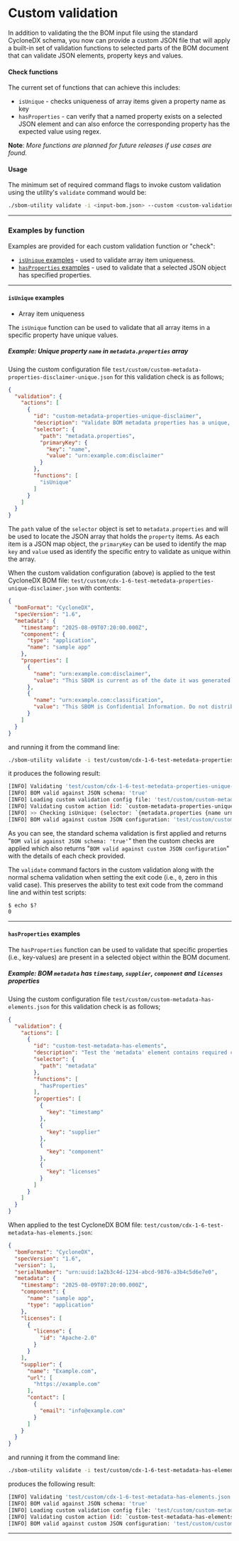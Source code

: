 # Custom validation

In addition to validating the the BOM input file using the standard CycloneDX schema, you now can provide a custom JSON file that will apply a built-in set of validation functions to selected parts of the BOM document that can validate JSON elements, property keys and values.

#### Check functions

The current set of functions that can achieve this includes:

- `isUnique` - checks uniqueness of array items given a property name as key
- `hasProperties` - can verify that a named property exists on a selected JSON element and can also enforce the corresponding property has the expected value using regex.

**Note**: *More functions are planned for future releases if use cases are found.*

#### Usage

The minimum set of required command flags to invoke custom validation using the utility's `validate` command would be:

```bash
./sbom-utility validate -i <input-bom.json> --custom <custom-validation-config.json>
```

---

### Examples by function

Examples are provided for each custom validation function or "check":

- [`isUnique` examples](#isunique-examples) - used to validate array item uniqueness.
- [`hasProperties` examples](#hasproperties-examples) - used to validate that a selected JSON object has specified properties.

---

#### `isUnique` examples

 - Array item uniqueness

The `isUnique` function can be used to validate that all array items in a specific property have unique values.

##### Example: Unique property `name` in `metadata.properties` array


Using the custom configuration file `test/custom/custom-metadata-properties-disclaimer-unique.json` for this validation check is as follows;

```json
{
  "validation": {
    "actions": [
      {
        "id": "custom-metadata-properties-unique-disclaimer",
        "description": "Validate BOM metadata properties has a unique, specific disclaimer value.",
        "selector": {
          "path": "metadata.properties",
          "primaryKey": {
            "key": "name",
            "value": "urn:example.com:disclaimer"
          }
        },
        "functions": [
          "isUnique"
        ]
      }
    ]
  }
}
```

The `path` value of the `selector` object is set to `metadata.properties` and will be used to locate the JSON array that holds the `property` items.  As each item is a JSON map object, the `primaryKey` can be used to identify the map `key` and `value` used as identify the specific entry to validate as unique within the array.

When the custom validation configuration (above) is applied to the test CycloneDX BOM file: `test/custom/cdx-1-6-test-metedata-properties-unique-disclaimer.json` with contents:

```json
{
  "bomFormat": "CycloneDX",
  "specVersion": "1.6",
  "metadata": {
    "timestamp": "2025-08-09T07:20:00.000Z",
    "component": {
      "type": "application",
      "name": "sample app"
    },
    "properties": [
      {
        "name": "urn:example.com:disclaimer",
        "value": "This SBOM is current as of the date it was generated and is subject to change."
      },
      {
        "name": "urn:example.com:classification",
        "value": "This SBOM is Confidential Information. Do not distribute."
      }
    ]
  }
}
```

and running it from the command line:

```bash
./sbom-utility validate -i test/custom/cdx-1-6-test-metedata-properties-unique-disclaimer.json --custom test/custom/custom-metadata-properties-disclaimer-unique.json
```

it produces the following result:

```bash
[INFO] Validating 'test/custom/cdx-1-6-test-metedata-properties-unique-disclaimer.json'...
[INFO] BOM valid against JSON schema: 'true'
[INFO] Loading custom validation config file: 'test/custom/custom-metadata-properties-disclaimer-unique.json'...
[INFO] Validating custom action (id: `custom-metadata-properties-unique-disclaimer`, selector: `{ "path": "metadata.properties", "primaryKey": { "key": "name", "value": "urn:example.com:disclaimer" } }`)...
[INFO] >> Checking isUnique: (selector: `{metadata.properties {name urn:example.com:disclaimer}}`)...
[INFO] BOM valid against custom JSON configuration: 'test/custom/custom-metadata-properties-disclaimer-unique.json'
```

As you can see, the standard schema validation is first applied and returns "`BOM valid against JSON schema: 'true'`" then the custom checks are applied which also returns "`BOM valid against custom JSON configuration`" with the details of each check provided.

The `validate` command factors in the custom validation along with the normal schema validation when setting the exit code (i.e., `0`, zero in this valid case).  This preserves the ability to test exit code from the command line and within test scripts:

```
$ echo $?
0
```

---

#### `hasProperties` examples

The `hasProperties` function can be used to validate that specific properties (i.e., key-values) are present in a selected object within the BOM document.

##### Example: BOM `metadata` has `timestamp`, `supplier`, `component` and `licenses` properties

Using the custom configuration file `test/custom/custom-metadata-has-elements.json` for this validation check is as follows;

```json
{
  "validation": {
    "actions": [
      {
        "id": "custom-test-metadata-has-elements",
        "description": "Test the 'metadata' element contains required child elements which are a mix of primitives and complex types.",
        "selector": {
          "path": "metadata"
        },
        "functions": [
          "hasProperties"
        ],
        "properties": [
          {
            "key": "timestamp"
          },
          {
            "key": "supplier"
          },
          {
            "key": "component"
          },
          {
            "key": "licenses"
          }
        ]
      }
    ]
  }
}
```

When applied to the test CycloneDX BOM file: `test/custom/cdx-1-6-test-metadata-has-elements.json`:

```json
{
  "bomFormat": "CycloneDX",
  "specVersion": "1.6",
  "version": 1,
  "serialNumber": "urn:uuid:1a2b3c4d-1234-abcd-9876-a3b4c5d6e7e0",
  "metadata": {
    "timestamp": "2025-08-09T07:20:00.000Z",
    "component": {
      "name": "sample app",
      "type": "application"
    },
    "licenses": [
      {
        "license": {
          "id": "Apache-2.0"
        }
      }
    ],
    "supplier": {
      "name": "Example.com",
      "url": [
        "https://example.com"
      ],
      "contact": [
        {
          "email": "info@example.com"
        }
      ]
    }
  }
}
```

and running it from the command line:

```bash
./sbom-utility validate -i test/custom/cdx-1-6-test-metadata-has-elements.json --custom test/custom/custom-metadata-has-elements.json
```

produces the following result:

```bash
[INFO] Validating 'test/custom/cdx-1-6-test-metadata-has-elements.json'...
[INFO] BOM valid against JSON schema: 'true'
[INFO] Loading custom validation config file: 'test/custom/custom-metadata-has-elements.json'...
[INFO] Validating custom action (id: `custom-test-metadata-has-elements`, selector: `{ "path": "metadata", "primaryKey": { "key": "", "value": "" } }`)...
[INFO] BOM valid against custom JSON configuration: 'test/custom/custom-metadata-has-elements.json'
```

---